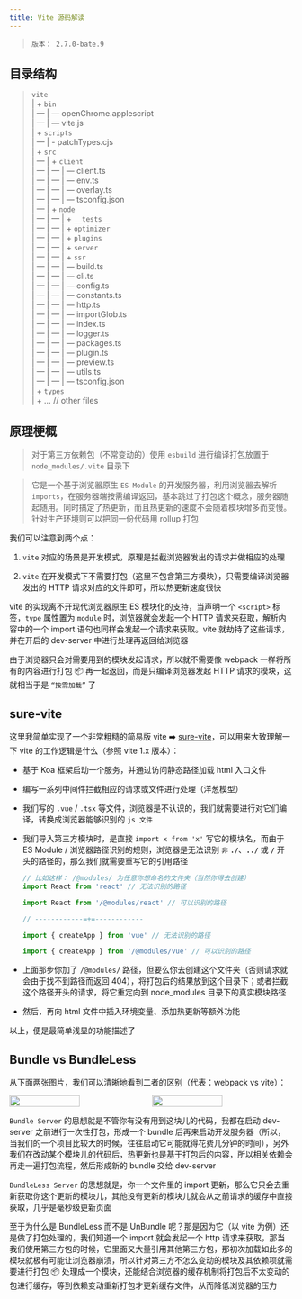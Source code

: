 ```yaml
---
title: Vite 源码解读
---
```


> `版本： 2.7.0-bate.9`

## 目录结构

> `vite`<br>
> | + `bin`<br>
> | — | — openChrome.applescript<br>
> | — | — vite.js<br>
> | + `scripts`<br>
> | — | - patchTypes.cjs<br>
> | + `src`<br>
> | — | + `client`<br>
> | — | — | — client.ts<br>
> | — | — | — env.ts<br>
> | — | — | — overlay.ts<br>
> | — | — | — tsconfig.json<br>
> | — | + `node`<br>
> | — | — | + `__tests__`<br>
> | — | — | + `optimizer`<br>
> | — | — | + `plugins`<br>
> | — | — | + `server`<br>
> | — | — | + `ssr`<br>
> | — | — | — build.ts<br>
> | — | — | — cli.ts<br>
> | — | — | — config.ts<br>
> | — | — | — constants.ts<br>
> | — | — | — http.ts<br>
> | — | — | — importGlob.ts<br>
> | — | — | — index.ts<br>
> | — | — | — logger.ts<br>
> | — | — | — packages.ts<br>
> | — | — | — plugin.ts<br>
> | — | — | — preview.ts<br>
> | — | — | — utils.ts<br>
> | — | — | — tsconfig.json<br>
> | + `types`<br>
> | + ... // other files<br>

<!-- [vite-dev Map XMind](profiles/vite-dev.xmind) -->

<!-- <a :href="$withBase('/profiles/vite-dev.xmind')" target="_blank">vite-dev Map XMind</a> -->

## 原理梗概

> 对于第三方依赖包（不常变动的）使用 `esbuild` 进行编译打包放置于 `node_modules/.vite` 目录下

> 它是一个基于浏览器原生 `ES Module` 的开发服务器，利用浏览器去解析 `imports`，在服务器端按需编译返回，基本跳过了打包这个概念，服务器随起随用。同时搞定了热更新，而且热更新的速度不会随着模块增多而变慢。针对生产环境则可以把同一份代码用 rollup 打包

我们可以注意到两个点：

1. `vite` 对应的场景是开发模式，原理是拦截浏览器发出的请求并做相应的处理

2. `vite` 在开发模式下不需要打包（这里不包含第三方模块），只需要编译浏览器发出的 HTTP 请求对应的文件即可，所以热更新速度很快

vite 的实现离不开现代浏览器原生 ES 模块化的支持，当声明一个 `<script>` 标签，`type` 属性置为 `module` 时，浏览器就会发起一个 HTTP 请求来获取，解析内容中的一个 import 语句也同样会发起一个请求来获取。vite 就劫持了这些请求，并在开启的 dev-server 中进行处理再返回给浏览器

由于浏览器只会对需要用到的模块发起请求，所以就不需要像 webpack 一样将所有的内容进行打包 📦 再一起返回，而是只编译浏览器发起 HTTP 请求的模块，这就相当于是 `“按需加载”` 了

## sure-vite

这里我简单实现了一个非常粗糙的简易版 vite ➡️ [sure-vite](https://github.com/suressk/sure-vite)，可以用来大致理解一下 vite 的工作逻辑是什么（参照 vite 1.x 版本）：

- 基于 Koa 框架启动一个服务，并通过访问静态路径加载 html 入口文件

- 编写一系列中间件拦截相应的请求或文件进行处理（洋葱模型）

- 我们写的 `.vue` / `.tsx` 等文件，浏览器是不认识的，我们就需要进行对它们编译，转换成浏览器能够识别的 `js 文件`

- 我们导入第三方模块时，是直接 `import x from 'x'` 写它的模块名，而由于 ES Module / 浏览器路径识别的规则，浏览器是无法识别 `非` **`./`**、**`../`** 或 **`/`** 开头的路径的，那么我们就需要重写它的引用路径

  ```jsx
  // 比如这样： /@modules/ 为任意你想命名的文件夹（当然你得去创建）
  import React from 'react' // 无法识别的路径

  import React from '/@modules/react' // 可以识别的路径

  // ------------=+=------------

  import { createApp } from 'vue' // 无法识别的路径

  import { createApp } from '/@modules/vue' // 可以识别的路径
  ```

- 上面那步你加了 `/@modules/` 路径，但要么你去创建这个文件夹（否则请求就会由于找不到路径而返回 404），将打包后的结果放到这个目录下；或者拦截这个路径开头的请求，将它重定向到 node_modules 目录下的真实模块路径

- 然后，再向 html 文件中插入环境变量、添加热更新等额外功能

以上，便是最简单浅显的功能描述了

## Bundle vs BundleLess

从下面两张图片，我们可以清晰地看到二者的区别（代表：webpack vs vite）：

<div style="display: flex;">
  <img src="https://tse1-mm.cn.bing.net/th/id/R-C.1a8c61df3258cfc5f819a7436d67b685?rik=xFz78GT4rZuHog&riu=http%3a%2f%2fcdn.xuedingmiao.com%2fwebpack-dev.png&ehk=08uWnivUiwe69BLT3IcWE7IhIgJk18h3xhc19a91%2bSA%3d&risl=&pid=ImgRaw&r=0" width="50%" style="box-sizing: border-box; padding-right: 2px;">

  <img src="https://tse1-mm.cn.bing.net/th/id/R-C.e03bec7f8db104a75d714b3493ace4ae?rik=%2fl7fCXrZ3VPlHg&riu=http%3a%2f%2fcdn.xuedingmiao.com%2fvite-esm.png&ehk=rLslDZBKO%2bVgaKEg%2fZRdAygMTs2s697ceNTcgfRT0IQ%3d&risl=&pid=ImgRaw&r=0" width="50%" style="box-sizing: border-box; padding-left: 2px;">
</div>

`Bundle Server` 的思想就是不管你有没有用到这块儿的代码，我都在启动 dev-server 之前进行一次性打包，形成一个 bundle 后再来启动开发服务器（所以，当我们的一个项目比较大的时候，往往启动它可能就得花费几分钟的时间），另外我们在改动某个模块儿的代码后，热更新也是基于打包后的内容，所以相关依赖会再走一遍打包流程，然后形成新的 bundle 交给 dev-server

`BundleLess Server` 的思想就是，你一个文件里的 import 更新，那么它只会去重新获取你这个更新的模块儿，其他没有更新的模块儿就会从之前请求的缓存中直接获取，几乎是毫秒级更新页面

至于为什么是 BundleLess 而不是 UnBundle 呢？那是因为它（以 vite 为例）还是做了打包处理的，我们知道一个 import 就会发起一个 http 请求来获取，那当我们使用第三方包的时候，它里面又大量引用其他第三方包，那初次加载如此多的模块就极有可能让浏览器崩溃，所以针对第三方不怎么变动的模块及其依赖项就需要进行打包 📦 处理成一个模块，还能结合浏览器的缓存机制将打包后不太变动的包进行缓存，等到依赖变动重新打包才更新缓存文件，从而降低浏览器的压力
